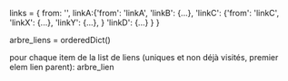 links = {
    from: '',
    linkA:{'from': 'linkA',
           'linkB': {...},
           'linkC': {'from': 'linkC',
                     'linkX': {...},
                     'linkY': {...},
            }
           'linkD': {...}
    }
}


arbre_liens = orderedDict()

pour chaque item de la list de liens (uniques et non déjà visités, premier elem lien parent):
    arbre_lien